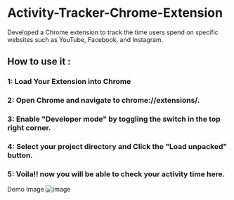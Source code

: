 # Activity-Tracker-Chrome-Extension
Developed a Chrome extension to track the time users spend on specific websites such as YouTube, Facebook, and Instagram.

## How to use it :
### 1: Load Your Extension into Chrome
### 2: Open Chrome and navigate to chrome://extensions/.
### 3: Enable "Developer mode" by toggling the switch in the top right corner.
### 4: Select your project directory and Click the "Load unpacked" button.
### 5: Voila!! now you will be able to check your activity time here.

Demo Image
![image](https://github.com/narendraparihar/Activity-Tracker-Chrome-Extension/assets/48486760/c0ef71cc-9ffa-4853-9bb1-f0dbad899768)
